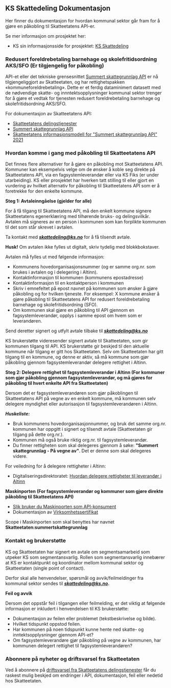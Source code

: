 ## KS Skattedeling Dokumentasjon

Her finner du dokumentasjon for hvordan kommunal sektor går fram for å gjøre en påkobling til Skatteetatens API-er. 

Se mer informasjon om prosjektet her: 
- KS sin informasjonsside for prosjektet: [KS Skattedeling](https://www.ks.no/skattedeling)

### Redusert foreldrebetaling barnehage og skolefritidsordning AKS/SFO (Er tilgjengelig for påkobling)
API-et eller det tekniske grensesnittet [Summert skattegrunnlag API](https://skatteetaten.github.io/datasamarbeid-api-dokumentasjon/reference_summertskattegrunnlag.html) er nå tilgjengeliggjort av Skatteetaten, og har rettighetspakken «kommuneforeldrebetaling». Dette er et ferdig dataminimert datasett med de nødvendige skatte- og innntektsopplysninger  kommunal sektor trenger for å gjøre et vedtak for tjenesten redusert foreldrebetaling barnehage og skolefritidsordning AKS/SFO.   

For dokumentasjon av Skatteetatens API: 
- [Skatteetatens delingstjenester](https://skatteetaten.github.io/datasamarbeid-api-dokumentasjon/index.html)
- [Summert skattegrunnlag API](https://skatteetaten.github.io/datasamarbeid-api-dokumentasjon/reference_summertskattegrunnlag.html)
- [Skatteetatens informasjonsmodell for "Summert skattegrunnlag API" 2021](https://skatteetaten.github.io/datasamarbeid-api-dokumentasjon/data_summertskattegrunnlag2021)

### Hvordan komme i gang med påkobling til Skatteetatens API
Det finnes flere alternativer for å gjøre en påkobling mot Skatteetatens API. Kommuner kan eksempelvis velge om de ønsker å koble seg direkte på Skatteetatens API, via en fagsystemleverandør eller via KS Fiks (er under utarbeiding). KS eller prosjektet har hverken tatt stilling til eller gjort en vurdering av hvilket alternativ for påkobling til Skatteetatens API som er å foretrekke for den enkelte kommune.  


**Steg 1: Avtaleinngåelse (gjelder for alle)**

For å få tilgang til Skatteetatens API, må den enkelt kommune signere Skatteetatens egenerklæring med tilhørende bruks- og delingsvilkår. Avtalen må signeres av en person i kommunen som kan forplikte kommunen til det som står skrevet i avtalen.

Ta kontakt med ***skattedeling@ks.no*** for å få tilsendt avtale. 

**Husk!** Om avtalen ikke fylles ut digitalt, skriv tydelig med blokkbokstaver.

Avtalen må fylles ut med følgende informasjon:

- Kommunens hovedorganisasjonsnummer (og er samme org.nr. som brukes i avtalen og i delegering i Altinn). 
- Kontaktinformasjon til kommunen (kommunens epostadresse)
- Kontaktinformasjon til en kontaktperson i kommunen
- Skriv i emnefeltet på epost navnet på kommunen som ønsker å gjøre påkobling og for hvilken tjeneste. For eksempel: X kommune ønsker å gjøre påkobling til Skatteetatens API for redusert foreldrebetaling barnehage og skolefritidsordning (SFO).
- Om kommunen skal gjøre en påkobling til API gjennom en fagsystemleverandør, opplys i samme epost om hvem som er leverandøren.


Send deretter signert og utfylt avtale tilbake til ***skattedeling@ks.no*** 


KS brukerstøtte videresender signert avtale til Skatteetaten, som gir kommunen tilgang til API. KS brukerstøtte gir beskjed til den aktuelle kommune når tilgang er gitt hos Skatteetaten. Selv om Skatteetaten har gitt tilgang til en kommune, og denne er aktiv, så må kommune som gjør påkobling gjennom fagsystemleverandør delegere rettighet i Altinn.  

**Steg 2: Delegere rettighet til fagsystemleverandør i Altinn (For kommuner som gjør påkobling gjennom fagsystemleverandør, og må gjøres for påkobling til hvert enkelte API fra Skatteetaten)**

Dersom det er fagsystemleverandøren som gjør påkoblingen til Skatteetatens API på vegne av en enkelt kommune, må kommunen selv delegere myndighet eller autorisasjon til fagsystemleverandøren i Altinn. 

***Huskeliste:*** 
- Bruk kommunens hovedorganisasjonnummer, og bruk det samme org.nr. kommunen har oppgitt i signert og tilsendt avtale (Skatteetaten gir tilgang på dette org.nr.).
- Kommunen må også bruke riktig org.nr. til fagsystemleverandør.
- Du finner rettigheten som skal delegeres gjennom å søke: **"Summert skattegrunnlag - På vegne av"**. Det er denne som skal delegeres videre.

For veiledning for å delegere rettigheter i Altinn:

- Digitaliseringsdirektoratet: [Hvordan delegere rettigheter til leverandør i Altinn](https://vimeo.com/533856189)

**Maskinporten (For fagsystemleverandør og kommuner som gjøre direkte påkobling til Skatteetatens API)**
- [Slik bruker du Maskinporten som API-konsument](https://docs.digdir.no/docs/Maskinporten/maskinporten_guide_apikonsument.html)
- Dokumentasjon av [Virksomhetssertifikat](https://skatteetaten.github.io/datasamarbeid-api-dokumentasjon/about_virksomhetssertifikat.html)

Scope i Maskinporten som skal benyttes har navnet **Skatteetaten:summertskattegrunnlag**

### Kontakt og brukerstøtte
KS og Skatteetaten har signert en avtale om segmentsamarbeid som utpeker KS som segmentansvarlig. Rollen som segmentansvarlig innebærer at KS er kontaktpunkt og koordinator mellom kommunal sektor og Skatteetaten (single point of contact). 

Derfor skal alle henvendelser, spørsmål og avvik/feilmeldinger fra kommunal sektor sendes til ***skattedeling@ks.no.***


**Feil og avvik**

Dersom det oppstår feil i tilgangen eller feilmelding, er det viktig at følgende informasjon er inkludert i henvendelsen til KS brukerstøtte:
- Dokumentasjon av feilen eller problemet (tekstbeskrivelse og bilde). 
- Hvilket tidspunkt oppstod feilen.
- Har kommunen på noen tidspunkt kunne hente ned skatte- og inntektsopplysninger gjennom API-et? 
- Om fagsystemleverandøre gjør påkobling på vegne av kommunen, har kommunen delegert rettighet til fagsystemleverandøren? 


### Abonnere på nyheter og driftsvarsel fra Skatteetaten
Ved å abonnere på [driftsvarsel fra Skatteetatens delingstjenester](https://skatteetaten.github.io/datasamarbeid-api-dokumentasjon/tag_news.html) får du raskest mulig beskjed om endringer i API, dokumentasjon, feil eller nedetid hos Skatteetaten.





